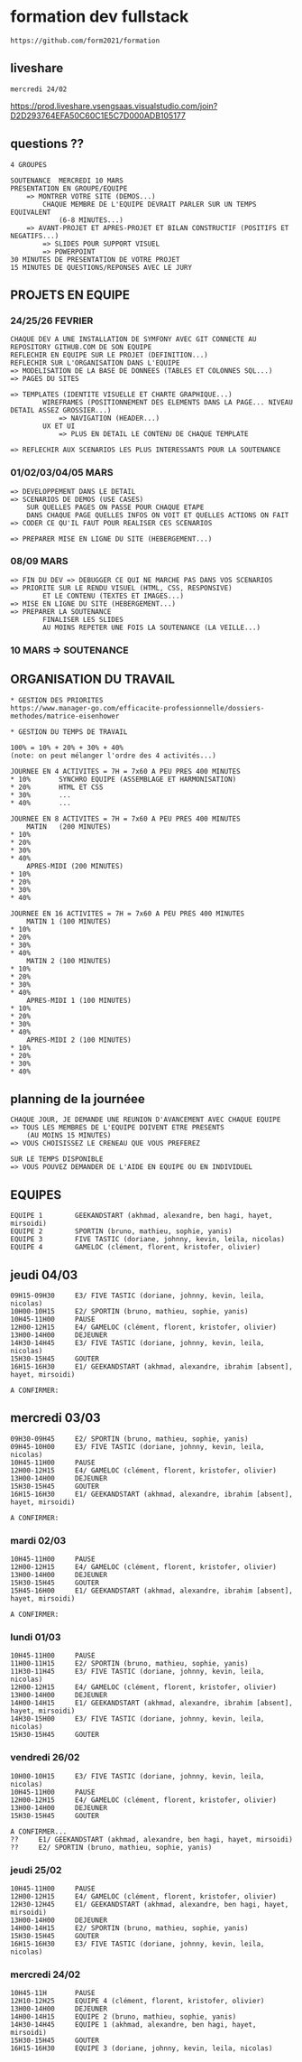 # formation dev fullstack

    https://github.com/form2021/formation

## liveshare

    mercredi 24/02

https://prod.liveshare.vsengsaas.visualstudio.com/join?D2D293764EFA50C60C1E5C7D000ADB105177

## questions ??

    4 GROUPES

    SOUTENANCE  MERCREDI 10 MARS
    PRESENTATION EN GROUPE/EQUIPE
        => MONTRER VOTRE SITE (DEMOS...)
            CHAQUE MEMBRE DE L'EQUIPE DEVRAIT PARLER SUR UN TEMPS EQUIVALENT 
                (6-8 MINUTES...)
        => AVANT-PROJET ET APRES-PROJET ET BILAN CONSTRUCTIF (POSITIFS ET NEGATIFS...)
            => SLIDES POUR SUPPORT VISUEL   
            => POWERPOINT
    30 MINUTES DE PRESENTATION DE VOTRE PROJET
    15 MINUTES DE QUESTIONS/REPONSES AVEC LE JURY


## PROJETS EN EQUIPE

### 24/25/26        FEVRIER

    CHAQUE DEV A UNE INSTALLATION DE SYMFONY AVEC GIT CONNECTE AU REPOSITORY GITHUB.COM DE SON EQUIPE
    REFLECHIR EN EQUIPE SUR LE PROJET (DEFINITION...)
    REFLECHIR SUR L'ORGANISATION DANS L'EQUIPE
    => MODELISATION DE LA BASE DE DONNEES (TABLES ET COLONNES SQL...)
    => PAGES DU SITES

    => TEMPLATES (IDENTITE VISUELLE ET CHARTE GRAPHIQUE...)
            WIREFRAMES (POSITIONNEMENT DES ELEMENTS DANS LA PAGE... NIVEAU DETAIL ASSEZ GROSSIER...)
                => NAVIGATION (HEADER...)
            UX ET UI
                => PLUS EN DETAIL LE CONTENU DE CHAQUE TEMPLATE

    => REFLECHIR AUX SCENARIOS LES PLUS INTERESSANTS POUR LA SOUTENANCE

### 01/02/03/04/05  MARS

    => DEVELOPPEMENT DANS LE DETAIL
    => SCENARIOS DE DEMOS (USE CASES)
        SUR QUELLES PAGES ON PASSE POUR CHAQUE ETAPE
        DANS CHAQUE PAGE QUELLES INFOS ON VOIT ET QUELLES ACTIONS ON FAIT
    => CODER CE QU'IL FAUT POUR REALISER CES SCENARIOS

    => PREPARER MISE EN LIGNE DU SITE (HEBERGEMENT...)

### 08/09           MARS

    => FIN DU DEV => DEBUGGER CE QUI NE MARCHE PAS DANS VOS SCENARIOS
    => PRIORITE SUR LE RENDU VISUEL (HTML, CSS, RESPONSIVE) 
            ET LE CONTENU (TEXTES ET IMAGES...)
    => MISE EN LIGNE DU SITE (HEBERGEMENT...)
    => PREPARER LA SOUTENANCE
            FINALISER LES SLIDES
            AU MOINS REPETER UNE FOIS LA SOUTENANCE (LA VEILLE...)

### 10              MARS    => SOUTENANCE


## ORGANISATION DU TRAVAIL

    * GESTION DES PRIORITES
    https://www.manager-go.com/efficacite-professionnelle/dossiers-methodes/matrice-eisenhower

    * GESTION DU TEMPS DE TRAVAIL

    100% = 10% + 20% + 30% + 40%
    (note: on peut mélanger l'ordre des 4 activités...)

    JOURNEE EN 4 ACTIVITES = 7H = 7x60 A PEU PRES 400 MINUTES
    * 10%       SYNCHRO EQUIPE (ASSEMBLAGE ET HARMONISATION)
    * 20%       HTML ET CSS
    * 30%       ...
    * 40%       ...

    JOURNEE EN 8 ACTIVITES = 7H = 7x60 A PEU PRES 400 MINUTES
        MATIN   (200 MINUTES)
    * 10%
    * 20%
    * 30%
    * 40%
        APRES-MIDI (200 MINUTES)
    * 10%
    * 20%
    * 30%
    * 40%

    JOURNEE EN 16 ACTIVITES = 7H = 7x60 A PEU PRES 400 MINUTES
        MATIN 1 (100 MINUTES)
    * 10%
    * 20%
    * 30%
    * 40%
        MATIN 2 (100 MINUTES)
    * 10%
    * 20%
    * 30%
    * 40%
        APRES-MIDI 1 (100 MINUTES)
    * 10%
    * 20%
    * 30%
    * 40%
        APRES-MIDI 2 (100 MINUTES)
    * 10%
    * 20%
    * 30%
    * 40%

## planning de la journéee

    CHAQUE JOUR, JE DEMANDE UNE REUNION D'AVANCEMENT AVEC CHAQUE EQUIPE
    => TOUS LES MEMBRES DE L'EQUIPE DOIVENT ETRE PRESENTS
        (AU MOINS 15 MINUTES)
    => VOUS CHOISISSEZ LE CRENEAU QUE VOUS PREFEREZ

    SUR LE TEMPS DISPONIBLE
    => VOUS POUVEZ DEMANDER DE L'AIDE EN EQUIPE OU EN INDIVIDUEL

## EQUIPES

    EQUIPE 1        GEEKANDSTART (akhmad, alexandre, ben hagi, hayet, mirsoidi)
    EQUIPE 2        SPORTIN (bruno, mathieu, sophie, yanis)
    EQUIPE 3        FIVE TASTIC (doriane, johnny, kevin, leila, nicolas)
    EQUIPE 4        GAMELOC (clément, florent, kristofer, olivier)

## jeudi 04/03

    09H15-09H30     E3/ FIVE TASTIC (doriane, johnny, kevin, leila, nicolas)
    10H00-10H15     E2/ SPORTIN (bruno, mathieu, sophie, yanis)
    10H45-11H00     PAUSE
    12H00-12H15     E4/ GAMELOC (clément, florent, kristofer, olivier)
    13H00-14H00     DEJEUNER
    14H30-14H45     E3/ FIVE TASTIC (doriane, johnny, kevin, leila, nicolas)
    15H30-15H45     GOUTER
    16H15-16H30     E1/ GEEKANDSTART (akhmad, alexandre, ibrahim [absent], hayet, mirsoidi)

    A CONFIRMER:

## mercredi 03/03

    09H30-09H45     E2/ SPORTIN (bruno, mathieu, sophie, yanis)
    09H45-10H00     E3/ FIVE TASTIC (doriane, johnny, kevin, leila, nicolas)
    10H45-11H00     PAUSE
    12H00-12H15     E4/ GAMELOC (clément, florent, kristofer, olivier)
    13H00-14H00     DEJEUNER
    15H30-15H45     GOUTER
    16H15-16H30     E1/ GEEKANDSTART (akhmad, alexandre, ibrahim [absent], hayet, mirsoidi)

    A CONFIRMER:

### mardi 02/03

    10H45-11H00     PAUSE
    12H00-12H15     E4/ GAMELOC (clément, florent, kristofer, olivier)
    13H00-14H00     DEJEUNER
    15H30-15H45     GOUTER
    15H45-16H00     E1/ GEEKANDSTART (akhmad, alexandre, ibrahim [absent], hayet, mirsoidi)

    A CONFIRMER:


### lundi 01/03

    10H45-11H00     PAUSE
    11H00-11H15     E2/ SPORTIN (bruno, mathieu, sophie, yanis)
    11H30-11H45     E3/ FIVE TASTIC (doriane, johnny, kevin, leila, nicolas)
    12H00-12H15     E4/ GAMELOC (clément, florent, kristofer, olivier)
    13H00-14H00     DEJEUNER
    14H00-14H15     E1/ GEEKANDSTART (akhmad, alexandre, ibrahim [absent], hayet, mirsoidi)
    14H30-15H00     E3/ FIVE TASTIC (doriane, johnny, kevin, leila, nicolas)
    15H30-15H45     GOUTER

### vendredi 26/02

    10H00-10H15     E3/ FIVE TASTIC (doriane, johnny, kevin, leila, nicolas)
    10H45-11H00     PAUSE
    12H00-12H15     E4/ GAMELOC (clément, florent, kristofer, olivier)
    13H00-14H00     DEJEUNER
    15H30-15H45     GOUTER

    A CONFIRMER...
    ??     E1/ GEEKANDSTART (akhmad, alexandre, ben hagi, hayet, mirsoidi)
    ??     E2/ SPORTIN (bruno, mathieu, sophie, yanis)

### jeudi 25/02

    10H45-11H00     PAUSE
    12H00-12H15     E4/ GAMELOC (clément, florent, kristofer, olivier)
    12H30-12H45     E1/ GEEKANDSTART (akhmad, alexandre, ben hagi, hayet, mirsoidi)
    13H00-14H00     DEJEUNER
    14H00-14H15     E2/ SPORTIN (bruno, mathieu, sophie, yanis)
    15H30-15H45     GOUTER
    16H15-16H30     E3/ FIVE TASTIC (doriane, johnny, kevin, leila, nicolas)


### mercredi 24/02

    10H45-11H       PAUSE
    12H10-12H25     EQUIPE 4 (clément, florent, kristofer, olivier)
    13H00-14H00     DEJEUNER
    14H00-14H15     EQUIPE 2 (bruno, mathieu, sophie, yanis)
    14H30-14H45     EQUIPE 1 (akhmad, alexandre, ben hagi, hayet, mirsoidi)
    15H30-15H45     GOUTER
    16H15-16H30     EQUIPE 3 (doriane, johnny, kevin, leila, nicolas)


